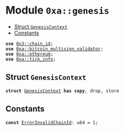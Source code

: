 
<a name="0xa_genesis"></a>

# Module `0xa::genesis`



-  [Struct `GenesisContext`](#0xa_genesis_GenesisContext)
-  [Constants](#@Constants_0)


<pre><code><b>use</b> <a href="">0x3::chain_id</a>;
<b>use</b> <a href="bitcoin_multisign_validator.md#0xa_bitcoin_multisign_validator">0xa::bitcoin_multisign_validator</a>;
<b>use</b> <a href="ethereum.md#0xa_ethereum">0xa::ethereum</a>;
<b>use</b> <a href="tick_info.md#0xa_tick_info">0xa::tick_info</a>;
</code></pre>



<a name="0xa_genesis_GenesisContext"></a>

## Struct `GenesisContext`



<pre><code><b>struct</b> <a href="genesis.md#0xa_genesis_GenesisContext">GenesisContext</a> <b>has</b> <b>copy</b>, drop, store
</code></pre>



<a name="@Constants_0"></a>

## Constants


<a name="0xa_genesis_ErrorInvalidChainId"></a>



<pre><code><b>const</b> <a href="genesis.md#0xa_genesis_ErrorInvalidChainId">ErrorInvalidChainId</a>: u64 = 1;
</code></pre>
